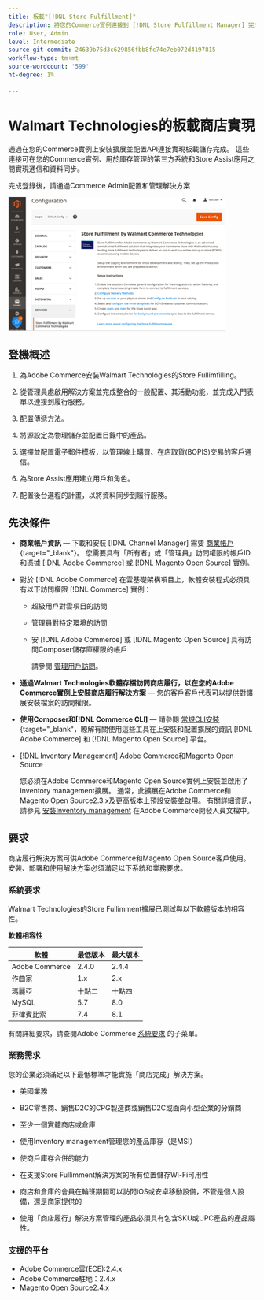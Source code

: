 ```yaml
---
title: 板載"[!DNL Store Fulfillment]"
description: 將您的Commerce實例連接到 [!DNL Store Fulfillment Manager] 完成幾個單車步驟。
role: User, Admin
level: Intermediate
source-git-commit: 24639b75d3c629856fbb8fc74e7eb072d4197815
workflow-type: tm+mt
source-wordcount: '599'
ht-degree: 1%

---
```



# Walmart Technologies的板載商店實現

通過在您的Commerce實例上安裝擴展並配置API連接實現板載儲存完成。 這些連接可在您的Commerce實例、用於庫存管理的第三方系統和Store Assist應用之間實現通信和資料同步。

完成登錄後，請通過Commerce Admin配置和管理解決方案

![[!DNL Store Fulfillment Service] 管理視圖中的配置](assets/store-fulfillment-admin-home.png)

## 登機概述

1. 為Adobe Commerce安裝Walmart Technologies的Store Fullimfilling。

1. 從管理員處啟用解決方案並完成整合的一般配置、其活動功能，並完成入門表單以連接到履行服務。

1. 配置傳遞方法。

1. 將源設定為物理儲存並配置目錄中的產品。

1. 選擇並配置電子郵件模板，以管理線上購買、在店取貨(BOPIS)交易的客戶通信。

1. 為Store Assist應用建立用戶和角色。

1. 配置後台進程的計畫，以將資料同步到履行服務。

## 先決條件

* **商業帳戶資訊** — 下載和安裝 [!DNL Channel Manager] 需要 [商業帳戶](https://docs.magento.com/user-guide/magento/magento-account.html){target=&quot;_blank&quot;}。 您需要具有「所有者」或「管理員」訪問權限的帳戶ID和憑據 [!DNL Adobe Commerce] 或 [!DNL Magento Open Source] 實例。

* 對於 [!DNL Adobe Commerce] 在雲基礎架構項目上，軟體安裝程式必須具有以下訪問權限 [!DNL Commerce] 實例：

   * 超級用戶對雲項目的訪問
   * 管理員對特定環境的訪問
   * 安 [!DNL Adobe Commerce] 或 [!DNL Magento Open Source] 具有訪問Composer儲存庫權限的帳戶

      請參閱 [管理用戶訪問](https://devdocs.magento.com/cloud/project/user-admin.html)。

* **通過Walmart Technologies軟體存檔訪問商店履行，以在您的Adobe Commerce實例上安裝商店履行解決方案** — 您的客戶客戶代表可以提供對擴展安裝檔案的訪問權限。

* **使用Composer和[!DNL Commerce CLI]**  — 請參閱 [常規CLI安裝](https://devdocs.magento.com/extensions/install/){target=&quot;_blank&quot;，瞭解有關使用這些工具在上安裝和配置擴展的資訊 [!DNL Adobe Commerce] 和 [!DNL Magento Open Source] 平台。

* [!DNL Inventory Management] Adobe Commerce和Magento Open Source

   您必須在Adobe Commerce和Magento Open Source實例上安裝並啟用了Inventory management擴展。 通常，此擴展在Adobe Commerce和Magento Open Source2.3.x及更高版本上預設安裝並啟用。 有關詳細資訊，請參見 [安裝Inventory management](https://devdocs.magento.com/extensions/inventory-management/) 在Adobe Commerce開發人員文檔中。

## 要求

商店履行解決方案可供Adobe Commerce和Magento Open Source客戶使用。 安裝、部署和使用解決方案必須滿足以下系統和業務要求。

### 系統要求

Walmart Technologies的Store Fullimment擴展已測試與以下軟體版本的相容性。

**軟體相容性**

| **軟體** | **最低版本** | **最大版本** |
|----------------|---------------------|---------------------|
| Adobe Commerce | 2.4.0 | 2.4.4 |
| 作曲家 | 1.x | 2.x |
| 瑪麗亞 | 十點二 | 十點四 |
| MySQL | 5.7 | 8.0 |
| 菲律賓比索 | 7.4 | 8.1 |

有關詳細要求，請查閱Adobe Commerce [系統要求](https://devdocs.magento.com/guides/v2.4/install-gde/system-requirements.html) 的子菜單。

### 業務需求

您的企業必須滿足以下最低標準才能實施「商店完成」解決方案。

* 美國業務

* B2C零售商、銷售D2C的CPG製造商或銷售D2C或面向小型企業的分銷商

* 至少一個實體商店或倉庫

* 使用Inventory management管理您的產品庫存（是MSI）

* 使商戶庫存合併的能力

* 在支援Store Fullimment解決方案的所有位置儲存Wi-Fi可用性

* 商店和倉庫的會員在輪班期間可以訪問iOS或安卓移動設備，不管是個人設備，還是商家提供的

* 使用「商店履行」解決方案管理的產品必須具有包含SKU或UPC產品的產品屬性。

### 支援的平台

* Adobe Commerce雲(ECE):2.4.x
* Adobe Commerce駐地：2.4.x
* Magento Open Source2.4.x
